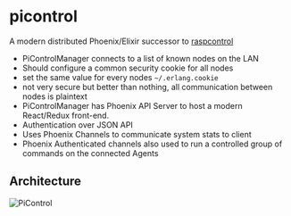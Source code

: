 # picontrol
A modern distributed Phoenix/Elixir successor to [raspcontrol](https://github.com/harmon25/raspcontrol)

- PiControlManager connects to a list of known nodes on the LAN
- Should configure a common security cookie for all nodes
 - set the same value for every nodes `~/.erlang.cookie`
 - not very secure but better than nothing, all communication between nodes is plaintext
- PiControlManager has Phoenix API Server to host a modern React/Redux front-end.
- Authentication over JSON API
- Uses Phoenix Channels to communicate system stats to client
- Phoenix Authenticated channels also used to run a controlled group of commands on the connected Agents

## Architecture
![PiControl](https://github.com/harmon25/picontrol/PiControl.png)

